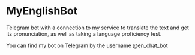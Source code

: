 # MyEnglishBot
Telegram bot with a connection to my service to translate the text and get its pronunciation, as well as taking a language proficiency test. 

You can find my bot on Telegram by the username @en_chat_bot 
